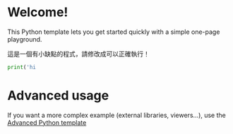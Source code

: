 # Welcome!

This Python template lets you get started quickly with a simple one-page playground.

這是一個有小缺點的程式，請修改成可以正確執行！


```python runnable
print('hi
```

# Advanced usage

If you want a more complex example (external libraries, viewers...), use the [Advanced Python template](https://tech.io/select-repo/429)
